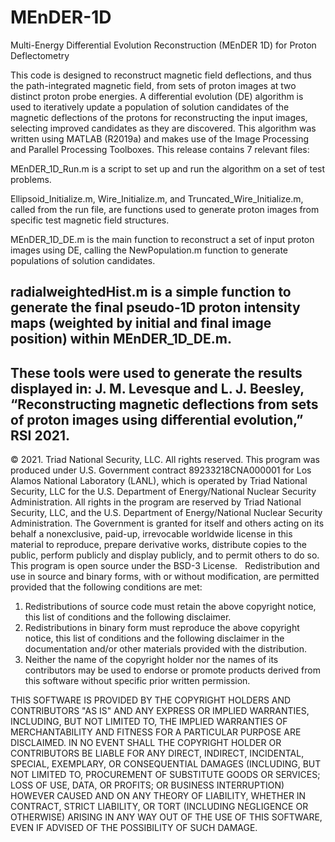 # MEnDER-1D
Multi-Energy Differential Evolution Reconstruction (MEnDER 1D) for Proton Deflectometry

This code is designed to reconstruct magnetic field deflections, and thus the path-integrated magnetic field, from sets of proton images at two distinct proton probe energies. A differential evolution (DE) algorithm is used to iteratively update a population of solution candidates of the magnetic deflections of the protons for reconstructing the input images, selecting improved candidates as they are discovered. This algorithm was written using MATLAB (R2019a) and makes use of the Image Processing and Parallel Processing Toolboxes. This release contains 7 relevant files:

MEnDER_1D_Run.m is a script to set up and run the algorithm on a set of test problems.

Ellipsoid_Initialize.m, Wire_Initialize.m, and Truncated_Wire_Initialize.m, called from the run file, are functions used to generate proton images from specific test magnetic field structures.

MEnDER_1D_DE.m is the main function to reconstruct a set of input proton images using DE, calling the NewPopulation.m function to generate populations of solution candidates. 

radialweightedHist.m is a simple function to generate the final pseudo-1D proton intensity maps (weighted by initial and final image position) within MEnDER_1D_DE.m.
---

These tools were used to generate the results displayed in: J. M. Levesque and L. J. Beesley, “Reconstructing magnetic deflections from sets of proton images using differential evolution,” RSI 2021.
---

© 2021. Triad National Security, LLC. All rights reserved.
This program was produced under U.S. Government contract 89233218CNA000001 for Los Alamos National Laboratory (LANL), which is operated by Triad National Security, LLC for the U.S. Department of Energy/National Nuclear Security Administration. All rights in the program are reserved by Triad National Security, LLC, and the U.S. Department of Energy/National Nuclear Security Administration. The Government is granted for itself and others acting on its behalf a nonexclusive, paid-up, irrevocable worldwide license in this material to reproduce, prepare derivative works, distribute copies to the public, perform publicly and display publicly, and to permit others to do so.
 
This program is open source under the BSD-3 License.
 
Redistribution and use in source and binary forms, with or without modification, are permitted
provided that the following conditions are met:

1. Redistributions of source code must retain the above copyright notice, this list of conditions and the following disclaimer.
 
2. Redistributions in binary form must reproduce the above copyright notice, this list of conditions and the following disclaimer in the documentation and/or other materials provided with the distribution.
 
3. Neither the name of the copyright holder nor the names of its contributors may be used to endorse or promote products derived from this software without specific prior written permission.

THIS SOFTWARE IS PROVIDED BY THE COPYRIGHT HOLDERS AND CONTRIBUTORS "AS IS" AND ANY EXPRESS OR IMPLIED WARRANTIES, INCLUDING, BUT NOT LIMITED TO, THE IMPLIED WARRANTIES OF MERCHANTABILITY AND FITNESS FOR A PARTICULAR PURPOSE ARE DISCLAIMED. IN NO EVENT SHALL THE COPYRIGHT HOLDER OR CONTRIBUTORS BE LIABLE FOR ANY DIRECT, INDIRECT, INCIDENTAL, SPECIAL, EXEMPLARY, OR CONSEQUENTIAL DAMAGES (INCLUDING, BUT NOT LIMITED TO, PROCUREMENT OF SUBSTITUTE GOODS OR SERVICES; LOSS OF USE, DATA, OR PROFITS; OR BUSINESS INTERRUPTION) HOWEVER CAUSED AND ON ANY THEORY OF LIABILITY, WHETHER IN CONTRACT, STRICT LIABILITY, OR TORT (INCLUDING NEGLIGENCE OR OTHERWISE) ARISING IN ANY WAY OUT OF THE USE OF THIS SOFTWARE, EVEN IF ADVISED OF THE POSSIBILITY OF SUCH DAMAGE.

